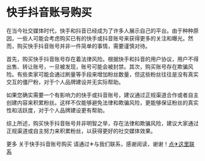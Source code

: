 # 快手抖音账号购买

在当今社交媒体时代，快手和抖音已经成为了许多人展示自己的平台。由于种种原因，一些人可能会考虑购买已有的快手或抖音账号来获得更多的关注和曝光。然而，购买快手抖音账号并非一件简单的事情，需要谨慎对待。

首先，购买快手抖音账号存在着法律风险。根据快手和抖音的用户协议，用户不得出售、转让账号，一旦被发现，账号可能会被封禁。其次，购买账号存在欺骗风险。有些卖家可能会通过刷量等手段来增加粉丝数量，但这些粉丝往往是没有真实交互的僵尸粉，对于个人品牌建设并无实际帮助。

如果您确实需要一个有影响力的快手或抖音账号，建议通过正规渠道合作或者自主创建内容来积累粉丝。这样不仅能够避免法律和欺骗风险，更能够保证粉丝的真实性和活跃度，对于个人品牌建设更有帮助。

综上所述，购买快手抖音账号并非明智之举，存在法律和欺骗风险，建议大家通过正规渠道或自主努力来积累粉丝，以获得更好的社交媒体效果。

更多 关于快手抖音账号购买 请通过✈与我们联系，感谢阅读，谢谢！[点✈这里联系](https://sim.k02.cc)
